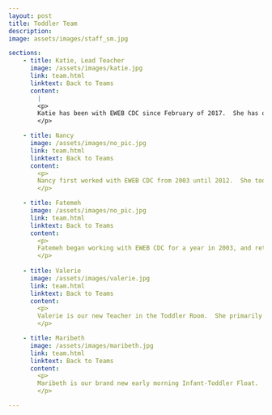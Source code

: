 ```yaml
---
layout: post
title: Toddler Team
description: 
image: assets/images/staff_sm.jpg

sections:
    - title: Katie, Lead Teacher
      image: /assets/images/katie.jpg
      link: team.html
      linktext: Back to Teams
      content:
        |
        <p>
        Katie has been with EWEB CDC since February of 2017.  She has over 9 years experience working with children and has taken numerous courses in Early Childhood Education at Lane Community College.  In her spare time, she loves to paint and dance.
        </p>

    - title: Nancy
      image: /assets/images/no_pic.jpg
      link: team.html
      linktext: Back to Teams
      content:
        <p>
        Nancy first worked with EWEB CDC from 2003 until 2012.  She took a break of a few years, and returned to work as a Teacher in our Toddler class in April of 2017. We are happy that she is back with us!  She has over 28 years experience working with children of all ages.  Nancy has her Associates of Arts Degree in Early Childhood Education from Lane Community College﻿.  In her spare time, Nancy loves to sew, play table games with her friends, do crafts, play with her dog and spend time with her four grown sons.﻿﻿
        </p>

    - title: Fatemeh
      image: /assets/images/no_pic.jpg
      link: team.html
      linktext: Back to Teams
      content:
        <p>
        Fatemeh began working with EWEB CDC for a year in 2003, and returned permanently to work in our Toddler Room in 2011.  She has her AA degree in Early Childhood Education from Lane Community College and over seventeen years experience working with children.  She enjoys sewing, baking, taking walks and playing with her grandchild.
        </p>
        
    - title: Valerie
      image: /assets/images/valerie.jpg
      link: team.html
      linktext: Back to Teams
      content:
        <p>
        Valerie is our new Teacher in the Toddler Room.  She primarily works mornings
        </p>

    - title: Maribeth
      image: /assets/images/maribeth.jpg
      link: team.html
      linktext: Back to Teams
      content:
        <p>
        Maribeth is our brand new early morning Infant-Toddler Float. 
        </p>

---
```

